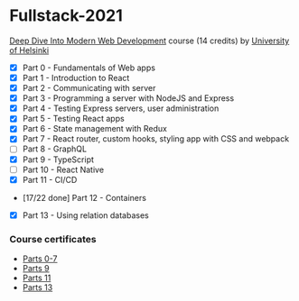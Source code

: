 # Fullstack-2021

[Deep Dive Into Modern Web Development](https://fullstackopen.com) course (14 credits) by [University of Helsinki](https://www.helsinki.fi/en)

- [x]  Part 0 - Fundamentals of Web apps
- [x]  Part 1 - Introduction to React
- [x]  Part 2 - Communicating with server
- [x]  Part 3 - Programming a server with NodeJS and Express
- [x]  Part 4 - Testing Express servers, user administration
- [x]  Part 5 - Testing React apps
- [x]  Part 6 - State management with Redux
- [x]  Part 7 - React router, custom hooks, styling app with CSS and webpack
- [ ]  Part 8 - GraphQL
- [x]  Part 9 - TypeScript
- [ ]  Part 10 - React Native
- [x]  Part 11 - CI/CD
- [17/22 done]  Part 12 - Containers
- [x]  Part 13 - Using relation databases

### Course certificates

- [Parts 0-7](https://studies.cs.helsinki.fi/stats/api/certificate/fullstackopen/en/2fac6f2979cf6a29573181edf1360c5e)
- [Parts 9](https://studies.cs.helsinki.fi/stats/api/certificate/fs-typescript/en/a1877c8ae8e30ddb346f4df46ab90ca7)
- [Parts 11](https://studies.cs.helsinki.fi/stats/api/certificate/fs-cicd/en/f4c2011814532b491fbf43604135a366)
- [Parts 13](https://studies.cs.helsinki.fi/stats/api/certificate/fs-psql/en/df70fd21a915607b86bd6d81d9f19fce)
